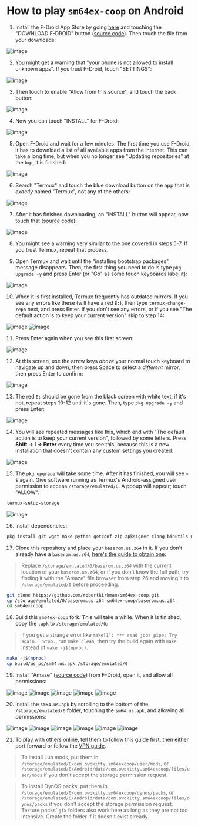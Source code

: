 # How to play `sm64ex-coop` on Android

1. Install the F-Droid App Store by going [here](https://f-droid.org/) and touching the "DOWNLOAD F-DROID" button ([source code](https://github.com/f-droid/fdroidclient)). Then touch the file from your downloads:

![image](https://user-images.githubusercontent.com/31490854/207102280-3db84815-53d0-467c-886a-a833be5c8780.png)


2. You might get a warning that "your phone is not allowed to install unknown apps". If you trust F-Droid, touch "SETTINGS":

![image](https://user-images.githubusercontent.com/31490854/207102454-605f0173-4585-41b8-bc77-7045fc9dacdc.png)


3. Then touch to enable "Allow from this source", and touch the back button:

![image](https://user-images.githubusercontent.com/31490854/207102632-2d246eac-a5bc-4e9e-8092-5bcb76b4360f.png)


4. Now you can touch "INSTALL" for F-Droid:

![image](https://user-images.githubusercontent.com/31490854/207102705-d6f27617-a4d7-4ff4-ab7b-9c763be85c8d.png)


5. Open F-Droid and wait for a few minutes. The first time you use F-Droid, it has to download a list of all available apps from the internet. This can take a long time, but when you no longer see "Updating repositories" at the top, it is finished:

![image](https://user-images.githubusercontent.com/31490854/207102841-ddcfef14-73f4-4f03-974c-c986d3c67713.png)


6. Search "Termux" and touch the blue download button on the app that is _exactly_ named "Termux", not any of the others:

![image](https://user-images.githubusercontent.com/31490854/207103001-d0509436-492d-4510-8de5-e45554725407.png)


7. After it has finished downloading, an "INSTALL" button will appear, now touch that ([source code](https://github.com/termux/termux-app)):

![image](https://user-images.githubusercontent.com/31490854/207103108-8568f61f-3b53-4a06-ab97-d42acb7947a8.png)


8. You might see a warning very similar to the one covered in steps 5-7. If you trust Termux, repeat that process.

9. Open Termux and wait until the "installing bootstrap packages" message disappears. Then, the first thing you need to do is type `pkg upgrade -y` and press Enter (or "Go" as some touch keyboards label it):

![image](https://user-images.githubusercontent.com/31490854/209229669-9463d400-878e-40b0-9689-b013140fef61.png)


10. When it is first installed, Termux frequently has outdated mirrors. If you see any errors like these (will have a red `E:`), then type `termux-change-repo` next, and press Enter. If you don't see any errors, or if you see "The default action is to keep your current version" skip to step 14:

![image](https://user-images.githubusercontent.com/31490854/207103444-c206ab3d-5245-4ca4-b392-7930e6db65d7.png)
![image](https://user-images.githubusercontent.com/31490854/207103521-8658e35f-8d7f-4b36-b416-7eda94bfa53a.png)


11. Press Enter again when you see this first screen:

![image](https://user-images.githubusercontent.com/31490854/207103623-82f57c13-c0c9-486b-b3bc-529ff13e4e3a.png)


12. At this screen, use the arrow keys _above_ your normal touch keyboard to navigate up and down, then press Space to select a _different_ mirror, then press Enter to confirm:

![image](https://user-images.githubusercontent.com/31490854/207103874-9ab3eed7-c2c5-47da-89df-1b9e14cc95da.png)


13. The red `E:` should be gone from the black screen with white text; if it's not, repeat steps 10-12 until it's gone. Then, type `pkg upgrade -y` and press Enter:

![image](https://user-images.githubusercontent.com/31490854/207104093-8037ed9f-207d-403b-bc28-262633f167a4.png)


14. You will see repeated messages like this, which end with "The default action is to keep your current version", followed by some letters. Press **Shift -> I -> Enter** every time you see this, because this is a new installation that doesn't contain any custom settings you created:

![image](https://user-images.githubusercontent.com/31490854/207104260-172db617-cc34-4699-a079-d8320ea6c055.png)


15. The `pkg upgrade` will take some time. After it has finished, you will see `~ $` again. Give software running as Termux's Android-assigned user permission to access `/storage/emulated/0`. A popup will appear; touch "ALLOW":

```bash
termux-setup-storage
```

![image](https://user-images.githubusercontent.com/31490854/207105668-f6b8f2c5-7c21-4cd3-999e-c7c3702674e7.png)

16. Install dependencies:

```bash
pkg install git wget make python getconf zip apksigner clang binutils mesa-dev aapt
```

17. Clone this repository and place your `baserom.us.z64` in it. If you don't already have a `baserom.us.z64`, [here's the guide to obtain one](https://github.com/sanni/cartreader/wiki/What-to-order):

> Replace `/storage/emulated/0/baserom.us.z64` with the current location of your `baserom.us.z64`, or if you don't know the full path, try finding it with the "Amaze" file browser from step 26 and moving it to `/storage/emulated/0` before proceeding.

```bash
git clone https://github.com/robertkirkman/sm64ex-coop.git
cp /storage/emulated/0/baserom.us.z64 sm64ex-coop/baserom.us.z64
cd sm64ex-coop
```

18. Build this `sm64ex-coop` fork. This will take a while. When it is finished, copy the `.apk` to `/storage/emulated/0`:

> If you get a strange error like `make[1]: *** read jobs pipe: Try again.  Stop.`, run `make clean`, then try the build again with `make` instead of `make -j$(nproc)`.

```bash
make -j$(nproc)
cp build/us_pc/sm64.us.apk /storage/emulated/0
```

19. Install "Amaze" ([source code](https://github.com/TeamAmaze/AmazeFileManager)) from F-Droid, open it, and allow all permissions:

![image](https://user-images.githubusercontent.com/31490854/208278959-9b990118-b4a8-4430-bbb1-3f3e5ee5a7b4.png)
![image](https://user-images.githubusercontent.com/31490854/208278964-68161872-54bd-42d7-ac70-7bc43015a514.png)
![image](https://user-images.githubusercontent.com/31490854/208278991-a7626412-a79c-4c69-9955-e90dff263c81.png)
![image](https://user-images.githubusercontent.com/31490854/208278998-dc4c5917-cbf2-4247-a81f-7617c039425c.png)
![image](https://user-images.githubusercontent.com/31490854/208279031-d1816791-3ad6-40fc-b1dd-6b89b6ad0f74.png)

20. Install the `sm64.us.apk` by scrolling to the bottom of the `/storage/emulated/0` folder, touching the `sm64.us.apk`, and allowing all permissions:

![image](https://user-images.githubusercontent.com/31490854/208279102-05600d2d-826e-46f4-8414-b85d13a6260e.png)
![image](https://user-images.githubusercontent.com/31490854/208279123-9065515d-ab40-4422-a260-e12e0c55e0b7.png)
![image](https://user-images.githubusercontent.com/31490854/208279127-4bbdbf8b-d57c-4f28-a256-8e8085dfb0d3.png)
![image](https://user-images.githubusercontent.com/31490854/208279131-903d16e4-d251-486f-bddd-c33a1328c592.png)
![image](https://user-images.githubusercontent.com/31490854/208279184-e5fa1e21-2947-4313-b7f2-0e72f1352d4d.png)
![image](https://user-images.githubusercontent.com/31490854/208279190-d3204ce8-5030-44ca-a044-9c091ec75ea4.png)

21. To play with others online, tell them to follow this guide first, then either port forward or follow the [VPN guide](README_vpn.md).

> To install Lua mods, put them in `/storage/emulated/0/com.owokitty.sm64excoop/user/mods`, or `/storage/emulated/0/Android/data/com.owokitty.sm64excoop/files/user/mods` if you don't accept the storage permission request.

> To install DynOS packs, put them in `/storage/emulated/0/com.owokitty.sm64excoop/dynos/packs`, or `/storage/emulated/0/Android/data/com.owokitty.sm64excoop/files/dynos/packs` if you don't accept the storage permission request. Texture packs' `gfx` folders also work here as long as they are not too intensive. Create the folder if it doesn't exist already.
